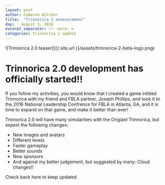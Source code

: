 ```yaml
---
layout: post
author: Cameron Witcher
title:  "Trinnorica 2 announcement"
day:   August 3, 2016
excerpt_separator: <!--more-->
categories: trinnorica 2 update
---
```

![Trinnorica 2.0 teaser]({{ site.url }}/assets/trinnorica-2-beta-logo.png)
<h1>Trinnorica 2.0 development has officially started!!</h1>
<p>If you follow my activities, you would know that I created a game intitled Trinnorica with my friend and FBLA partner, Joseph Phillips, and took it to the 2016 National Leadership Confrence for FBLA in Atlanta, GA, and it is time to expand on that game, and make it better than ever!</p>
<!--more-->
<p>Trinnorica 2.0 will have many simularities with the Origianl Trinnorica, but expext the following changes:</p>
<ul>
  <li>New images and avatars</li>
  <li>Different levels</li>
  <li>Faster gameplay</li>
  <li>Better sounds</li>
  <li>New sponsors</li>
  <li>And against my better judgement, but suggested by many: Cloud changes!!</li>
</ul>
<p>Check back here to keep updated.</p>
